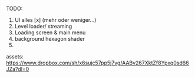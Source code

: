 
TODO:
1. UI alles [x] (mehr oder weniger...)
2. Level loader/ streaming
3. Loading screen & main menu
4. background hexagon shader
5.

assets: https://www.dropbox.com/sh/x6sujc57pp5j7vg/AABv267XktZf8Ypxq0sd66JZa?dl=0